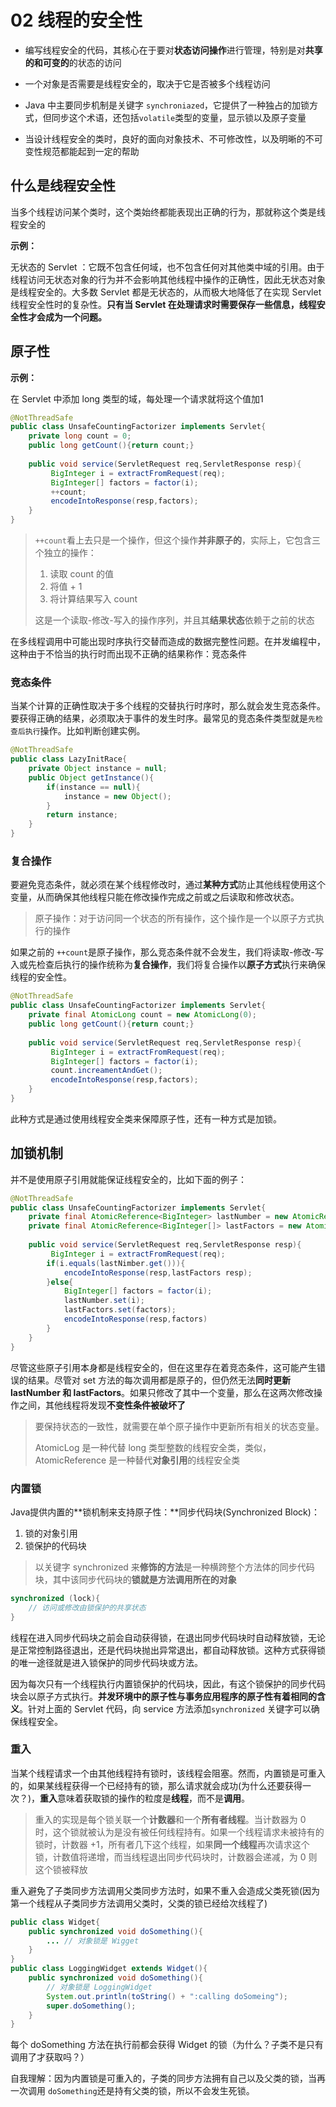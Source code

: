 # 02 线程的安全性

- 编写线程安全的代码，其核心在于要对**状态访问操作**进行管理，特别是对**共享的和可变的**的状态的访问

- 一个对象是否需要是线程安全的，取决于它是否被多个线程访问

- Java 中主要同步机制是关键字 `synchroniazed`，它提供了一种独占的加锁方式，但同步这个术语，还包括`volatile`类型的变量，显示锁以及原子变量

- 当设计线程安全的类时，良好的面向对象技术、不可修改性，以及明晰的不可变性规范都能起到一定的帮助



## 什么是线程安全性

当多个线程访问某个类时，这个类始终都能表现出正确的行为，那就称这个类是线程安全的 

**示例：**

无状态的 Servlet ：它既不包含任何域，也不包含任何对其他类中域的引用。由于线程访问无状态对象的行为并不会影响其他线程中操作的正确性，因此无状态对象是线程安全的。大多数 Servlet 都是无状态的，从而极大地降低了在实现 Servlet 线程安全性时的复杂性。**只有当 Servlet 在处理请求时需要保存一些信息，线程安全性才会成为一个问题。**



## 原子性

**示例：**

在 Servlet 中添加 long 类型的域，每处理一个请求就将这个值加1

```java
@NotThreadSafe
public class UnsafeCountingFactorizer implements Servlet{
    private long count = 0;
    public long getCount(){return count;}
    
    public void service(ServletRequest req,ServletResponse resp){
         BigInteger i = extractFromRequest(req);
	     BigInteger[] factors = factor(i);
         ++count;
         encodeIntoResponse(resp,factors);
    }
}
```

> `++count`看上去只是一个操作，但这个操作**并非原子的**，实际上，它包含三个独立的操作：
>
> 1. 读取 count 的值
> 2. 将值 + 1
> 3. 将计算结果写入 count
>
> 这是一个读取-修改-写入的操作序列，并且其**结果状态**依赖于之前的状态

在多线程调用中可能出现时序执行交替而造成的数据完整性问题。在并发编程中，这种由于不恰当的执行时而出现不正确的结果称作：竞态条件

### 竞态条件

当某个计算的正确性取决于多个线程的交替执行时序时，那么就会发生竞态条件。要获得正确的结果，必须取决于事件的发生时序。最常见的竞态条件类型就是`先检查后执行`操作。比如判断创建实例。

```java
@NotThreadSafe
public class LazyInitRace{
	private Object instance = null;
    public Object getInstance(){
        if(instance == null){
            instance = new Object();
        }
        return instance;
    }
}
```

### 复合操作

要避免竞态条件，就必须在某个线程修改时，通过**某种方式**防止其他线程使用这个变量，从而确保其他线程只能在修改操作完成之前或之后读取和修改状态。

> 原子操作：对于访问同一个状态的所有操作，这个操作是一个以原子方式执行的操作

如果之前的 `++count`是原子操作，那么竞态条件就不会发生，我们将读取-修改-写入或先检查后执行的操作统称为**复合操作**，我们将复合操作以**原子方式**执行来确保线程的安全性。

```java
@NotThreadSafe
public class UnsafeCountingFactorizer implements Servlet{
    private final AtomicLong count = new AtomicLong(0);
    public long getCount(){return count;}
    
    public void service(ServletRequest req,ServletResponse resp){
         BigInteger i = extractFromRequest(req);
	     BigInteger[] factors = factor(i);
         count.increamentAndGet();
         encodeIntoResponse(resp,factors);
    }
}
```

此种方式是通过使用线程安全类来保障原子性，还有一种方式是加锁。

## 加锁机制

并不是使用原子引用就能保证线程安全的，比如下面的例子：

```java
@NotThreadSafe
public class UnsafeCountingFactorizer implements Servlet{
    private final AtomicReference<BigInteger> lastNumber = new AtomicReference<>();
    private final AtomicReference<BigInteger[]> lastFactors = new AtomicReference<>();
    
    public void service(ServletRequest req,ServletResponse resp){
         BigInteger i = extractFromRequest(req);
        if(i.equals(lastNimber.get())){
            encodeIntoResponse(resp,lastFactors resp);
        }else{
            BigInteger[] factors = factor(i);
            lastNumber.set(i);
            lastFactors.set(factors);
            encodeIntoResponse(resp,factors)
        }
    }
}
```

尽管这些原子引用本身都是线程安全的，但在这里存在着竞态条件，这可能产生错误的结果。尽管对 set 方法的每次调用都是原子的，但仍然无法**同时更新 lastNumber 和 lastFactors**。如果只修改了其中一个变量，那么在这两次修改操作之间，其他线程将发现**不变性条件被破坏了**



> 要保持状态的一致性，就需要在单个原子操作中更新所有相关的状态变量。
>
> AtomicLog 是一种代替 long 类型整数的线程安全类，类似，AtomicReference 是一种替代**对象引用**的线程安全类

### 内置锁

Java提供内置的**锁机制来支持原子性：**同步代码块(Synchronized Block)：

1. 锁的对象引用
2. 锁保护的代码块

> 以关键字 synchronized 来**修饰的方法**是一种横跨整个方法体的同步代码块，其中该同步代码块的**锁就是方法调用所在的对象**

```java
synchronized (lock){
    // 访问或修改由锁保护的共享状态
}
```

线程在进入同步代码块之前会自动获得锁，在退出同步代码块时自动释放锁，无论是正常控制路径退出，还是代码块抛出异常退出，都自动释放锁。这种方式获得锁的唯一途径就是进入锁保护的同步代码块或方法。

因为每次只有一个线程执行内置锁保护的代码块，因此，有这个锁保护的同步代码块会以原子方式执行。**并发环境中的原子性与事务应用程序的原子性有着相同的含义**。针对上面的 Servlet 代码，向 service 方法添加`synchronized` 关键字可以确保线程安全。

### 重入

当某个线程请求一个由其他线程持有锁时，该线程会阻塞。然而，内置锁是可重入的，如果某线程获得一个已经持有的锁，那么请求就会成功(为什么还要获得一次？)，**重入**意味着获取锁的操作的粒度是**线程**，而不是**调用**。

> 重入的实现是每个锁关联一个**计数器**和一个**所有者线程**。当计数器为 0 时，这个锁就被认为是没有被任何线程持有。如果一个线程请求未被持有的锁时，计数器 +1，所有者几下这个线程，如果**同一个线程**再次请求这个锁，计数值将递增，而当线程退出同步代码块时，计数器会递减，为 0 则这个锁被释放

重入避免了子类同步方法调用父类同步方法时，如果不重入会造成父类死锁(因为第一个线程从子类同步方法调用父类时，父类的锁已经给次线程了)

```java
public class Widget{
    public synchronized void doSomething(){
        ... // 对象锁是 Wigget
    }
}
public class LoggingWidget extends Widget(){
    public synchronized void doSomething(){
        // 对象锁是 LoggingWidget
		System.out.println(toString() + ":calling doSomeing");
        super.doSomething();
    }
}
```

每个 doSomething 方法在执行前都会获得 Widget 的锁（为什么？子类不是只有调用了才获取吗？）

自我理解：因为内置锁是可重入的，子类的同步方法拥有自己以及父类的锁，当再一次调用 `doSomething`还是持有父类的锁，所以不会发生死锁。





